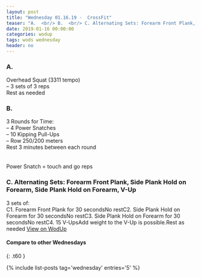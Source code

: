 ```yaml
---
layout: post
title: "Wednesday 01.16.19 -  CrossFit"
teaser: "A.  <br/> B.  <br/> C. Alternating Sets: Forearm Front Plank, Side Plank Hold on Forearm, Side Plank Hold on Forearm, V-Up"
date: 2019-01-16 00:00:00
categories: wodup
tags: wods wednesday
header: no
---
```



<h3>A.  </h3>
Overhead Squat (3311 tempo)<br/>– 3 sets of 3 reps <br/>Rest as needed<br/>
<h3>B.  </h3>
3 Rounds for Time:<br/>– 4 Power Snatches<br/>– 10 Kipping Pull-Ups<br/>– Row 250/200 meters<br/>Rest 3 minutes between each round<br/>
<br/><br/>Power Snatch = touch and go reps
<h3>C. Alternating Sets: Forearm Front Plank, Side Plank Hold on Forearm, Side Plank Hold on Forearm, V-Up</h3>
3 sets of:<br/>C1. Forearm Front Plank for 30 secondsNo restC2. Side Plank Hold on Forearm for 30 secondsNo restC3. Side Plank Hold on Forearm for 30 secondsNo restC4. 15 V-UpsAdd weight to the V-Up is possible.Rest as needed
<a href="https://www.wodup.com/gyms/asphodel/wods/12368" target="blank">View on WodUp</a>


#### Compare to other Wednesdays
{: .t60 }

{% include list-posts tag='wednesday' entries='5' %}